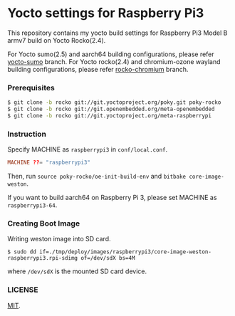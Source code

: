 Yocto settings for Raspberry Pi3
===

This repository contains my yocto build settings for Raspberry Pi3 Model B armv7 build on Yocto Rocko(2.4).

For Yocto sumo(2.5) and aarch64 building configurations, please refer [yocto-sumo](https://github.com/cosmo0920/rpi3-yocto-conf/tree/yocto-sumo) branch.
For Yocto rocko(2.4) and chromium-ozone wayland building configurations, please refer [rocko-chromium](https://github.com/cosmo0920/rpi3-yocto-conf/tree/rocko-chromium) branch.


### Prerequisites

```bash
$ git clone -b rocko git://git.yoctoproject.org/poky.git poky-rocko
$ git clone -b rocko git://git.openembedded.org/meta-openembedded
$ git clone -b rocko git://git.yoctoproject.org/meta-raspberrypi
```

### Instruction

Specify MACHINE as `raspberrypi3` in `conf/local.conf`.

```conf
MACHINE ??= "raspberrypi3"
```

Then, run `source poky-rocko/oe-init-build-env` and `bitbake core-image-weston`.

If you want to build aarch64 on Raspberry Pi 3, please set MACHINE as `raspberrypi3-64`.

### Creating Boot Image

Writing weston image into SD card.

```
$ sudo dd if=./tmp/deploy/images/raspberrypi3/core-image-weston-raspberrypi3.rpi-sdimg of=/dev/sdX bs=4M
```

where `/dev/sdX` is the mounted SD card device.

### LICENSE

[MIT](LICENSE).
